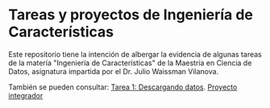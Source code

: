 # Tareas y proyectos de Ingeniería de Características
Este repositorio tiene la intención de albergar la evidencia de algunas tareas de la matería "Ingeniería de Características" de la Maestría en Ciencia de Datos, asignatura impartida por el Dr. Julio Waissman Vilanova.

También se pueden consultar:
[Tarea 1: Descargando datos](https://github.com/melrepa/Practicando-descarga-de-datos-en-python).
[Proyecto integrador]()
